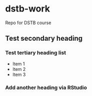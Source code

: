 # dstb-work
Repo for DSTB course
## Test secondary heading
### Test tertiary heading list
* Item 1
* Item 2
* Item 3

### Add another heading via RStudio
